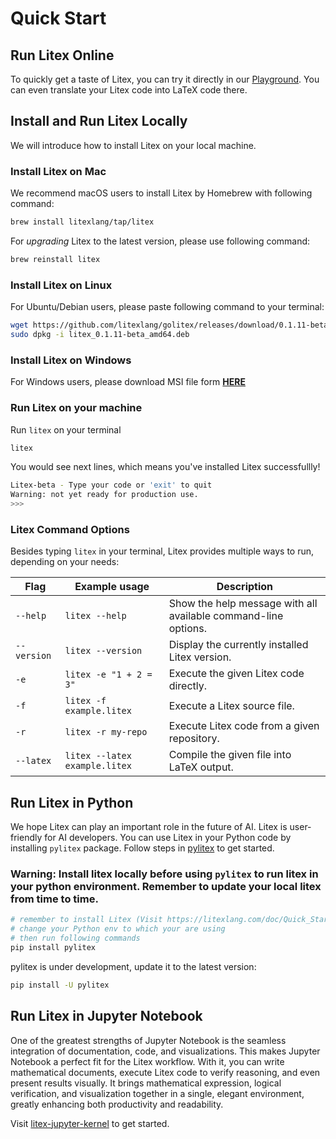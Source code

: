 # Quick Start

## Run Litex Online

To quickly get a taste of Litex, you can try it directly in our [Playground](https://litexlang.com/playground/). You can even translate your Litex code into LaTeX code there.

## Install and Run Litex Locally

We will introduce how to install Litex on your local machine.

### Install Litex on Mac

We recommend macOS users to install Litex by Homebrew with following command:

```bash
brew install litexlang/tap/litex
```

For *upgrading* Litex to the latest version, please use following command:

```bash
brew reinstall litex
```

### Install Litex on Linux

For Ubuntu/Debian users, please paste following command to your terminal:

```bash
wget https://github.com/litexlang/golitex/releases/download/0.1.11-beta/litex_0.1.11-beta_amd64.deb
sudo dpkg -i litex_0.1.11-beta_amd64.deb
```

### Install Litex on Windows

For Windows users, please download MSI file form [**HERE**](https://github.com/litexlang/golitex/releases/download/0.1.11-beta/litex_0.1.11-beta_amd64.msi)

### Run Litex on your machine

Run `litex` on your terminal

```bash
litex
```

You would see next lines, which means you've installed Litex successfullly!

```bash
Litex-beta - Type your code or 'exit' to quit
Warning: not yet ready for production use.
>>> 
```

### Litex Command Options

Besides typing `litex` in your terminal, Litex provides multiple ways to run, depending on your needs:

| Flag        | Example usage                      | Description |
|-------------|------------------------------------|-------------|
| `--help`    | `litex --help`                     | Show the help message with all available command-line options. |
| `--version` | `litex --version`                  | Display the currently installed Litex version. |
| `-e`        | `litex -e "1 + 2 = 3"`                 | Execute the given Litex code directly. |
| `-f`        | `litex -f example.litex`           | Execute a Litex source file. |
| `-r`        | `litex -r my-repo`                 | Execute Litex code from a given repository. |
| `--latex`   | `litex --latex example.litex`      | Compile the given file into LaTeX output. |

## Run Litex in Python

We hope Litex can play an important role in the future of AI. Litex is user-friendly for AI developers. You can use Litex in your Python code by installing `pylitex` package. Follow steps in [pylitex](https://github.com/litexlang/pylitex) to get started.

### Warning: Install litex locally before using `pylitex` to run litex in your python environment. Remember to update your local litex from time to time.

```bash
# remember to install Litex (Visit https://litexlang.com/doc/Quick_Start for more details) to your machine before install pylitex
# change your Python env to which your are using
# then run following commands
pip install pylitex
```

pylitex is under development, update it to the latest version:

```bash
pip install -U pylitex
```

## Run Litex in Jupyter Notebook

One of the greatest strengths of Jupyter Notebook is the seamless integration of documentation, code, and visualizations. This makes Jupyter Notebook a perfect fit for the Litex workflow. With it, you can write mathematical documents, execute Litex code to verify reasoning, and even present results visually. It brings mathematical expression, logical verification, and visualization together in a single, elegant environment, greatly enhancing both productivity and readability.

Visit [litex-jupyter-kernel](https://github.com/litexlang/litex-jupyter-kernel) to get started.

